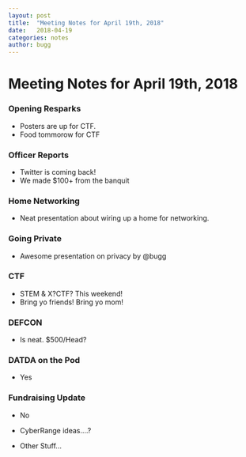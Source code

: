 ```yaml
---
layout: post
title:  "Meeting Notes for April 19th, 2018"
date:   2018-04-19
categories: notes
author: bugg
---
```


# Meeting Notes for April 19th, 2018

### Opening Resparks
- Posters are up for CTF.
- Food tommorow for CTF

### Officer Reports
- Twitter is coming back!
- We made $100+ from the banquit

### Home Networking
- Neat presentation about wiring up a home for networking.

### Going Private
- Awesome presentation on privacy by @bugg

### CTF
- STEM & X?CTF? This weekend!
- Bring yo friends! Bring yo mom!

### DEFCON
- Is neat. $500/Head?

### DATDA on the Pod
- Yes

### Fundraising Update
- No


- CyberRange ideas....?
- Other Stuff...


